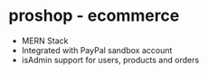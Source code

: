 # proshop - ecommerce
- MERN Stack 
- Integrated with PayPal sandbox account
- isAdmin support for users, products and orders

